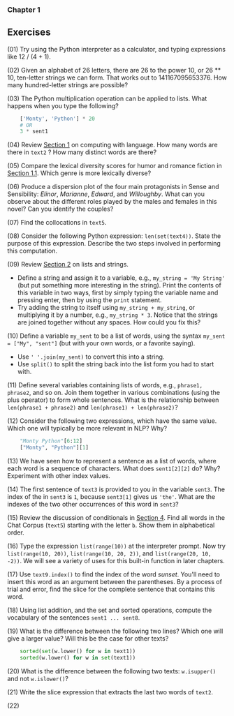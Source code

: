 ### Chapter 1

## Exercises

(01) Try using the Python interpreter as a calculator, and typing expressions like 12 / (4 + 1).

(02) Given an alphabet of 26 letters, there are 26 to the power 10, or 26 ** 10, ten-letter strings we can form. That works out to 141167095653376. How many hundred-letter strings are possible?

(03) The Python multiplication operation can be applied to lists. What happens when you type the following?
``` python
    ['Monty', 'Python'] * 20
    # OR
    3 * sent1
```

(04) Review [Section 1](http://www.nltk.org/book/ch01.html#sec-computing-with-language-texts-and-words) on computing with language. How many words are there in ``` text2 ``` ? How many distinct words are there?

(05) Compare the lexical diversity scores for humor and romance fiction in [Section 1.1](http://www.nltk.org/book/ch01.html#tab-brown-types). Which genre is more lexically diverse?

(06) Produce a dispersion plot of the four main protagonists in Sense and Sensibility: <i>Elinor</i>, <i>Marianne</i>, <i>Edward</i>, and <i>Willoughby</i>. What can you observe about the different roles played by the males and females in this novel? Can you identify the couples?

(07) Find the collocations in ``` text5 ```.

(08) Consider the following Python expression: ``` len(set(text4)) ```. State the purpose of this expression. Describe the two steps involved in performing this computation.

(09) Review [Section 2](http://www.nltk.org/book/ch01.html#sec-a-closer-look-at-python-texts-as-lists-of-words) on lists and strings.
* Define a string and assign it to a variable, e.g., ``` my_string = 'My String' ``` (but put something more interesting in the string). Print the contents of this variable in two ways, first by simply typing the variable name and pressing enter, then by using the ``` print ``` statement.
* Try adding the string to itself using ``` my_string + my_string ```, or multiplying it by a number, e.g., ``` my_string * 3 ```. Notice that the strings are joined together without any spaces. How could you fix this?

(10) Define a variable ``` my_sent ``` to be a list of words, using the syntax ``` my_sent = ["My", "sent"] ``` (but with your own words, or a favorite saying).
* Use ``` ' '.join(my_sent) ``` to convert this into a string.
* Use ``` split() ``` to split the string back into the list form you had to start with.

(11) Define several variables containing lists of words, e.g., ``` phrase1, phrase2 ```, and so on. Join them together in various combinations (using the plus operator) to form whole sentences. What is the relationship between ``` len(phrase1 + phrase2) ``` and ``` len(phrase1) + len(phrase2) ```?

(12) Consider the following two expressions, which have the same value. Which one will typically be more relevant in NLP? Why?
``` python
    "Monty Python"[6:12]
    ["Monty", "Python"][1]
```

(13) We have seen how to represent a sentence as a list of words, where each word is a sequence of characters. What does ``` sent1[2][2] ``` do? Why? Experiment with other index values.

(14) The first sentence of ``` text3 ``` is provided to you in the variable ``` sent3 ```. The index of the in ``` sent3 ``` is ``` 1 ```, because ``` sent3[1] ``` gives us ``` 'the' ```. What are the indexes of the two other occurrences of this word in ``` sent3 ```?

(15) Review the discussion of conditionals in [Section 4](http://www.nltk.org/book/ch01.html#sec-making-decisions). Find all words in the Chat Corpus (``` text5 ```) starting with the letter ``` b ```. Show them in alphabetical order.

(16) Type the expression ``` list(range(10)) ``` at the interpreter prompt. Now try ``` list(range(10, 20)) ```, ``` list(range(10, 20, 2)) ```, and ``` list(range(20, 10, -2)) ```. We will see a variety of uses for this built-in function in later chapters.

(17) Use ``` text9.index() ``` to find the index of the word <i>sunset</i>. You'll need to insert this word as an argument between the parentheses. By a process of trial and error, find the slice for the complete sentence that contains this word.

(18) Using list addition, and the set and sorted operations, compute the vocabulary of the sentences ``` sent1 ... sent8 ```.

(19) What is the difference between the following two lines? Which one will give a larger value? Will this be the case for other texts?
``` python
    sorted(set(w.lower() for w in text1))
    sorted(w.lower() for w in set(text1))
```

(20) What is the difference between the following two texts: ``` w.isupper() ``` and not ``` w.islower() ```?

(21) Write the slice expression that extracts the last two words of ``` text2 ```.

(22) 
